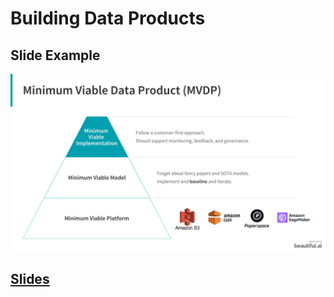 # Building Data Products

## Slide Example

![Example](./example.jpeg)

## [Slides](https://www.beautiful.ai/player/-MJ6_luZodnMCJnMJ5Lg)
